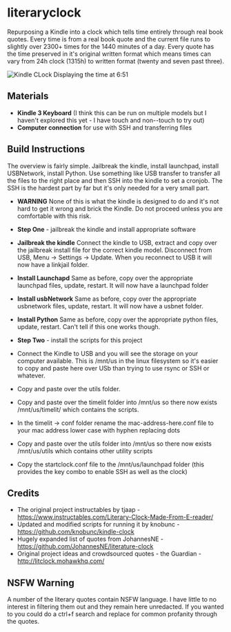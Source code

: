 # literaryclock
Repurposing a Kindle into a clock which tells time entirely through real book quotes. Every time is from a real book quote and the current file runs to slightly over 2300+ times for the 1440 minutes of a day. Every quote has the time preserved in it's original written format which means times can vary from 24h clock (1315h) to written format (twenty and seven past three).

![Kindle CLock Displaying the time at 6:51](https://github.com/elegantalchemist/literaryclock/blob/main/images/kindle%20clock%20showing%20time%206-51.jpg?raw=true)

## Materials
* **Kindle 3 Keyboard** (I think this can be run on multiple models but I haven't explored this yet - I have touch and non--touch to try out)
* **Computer connection** for use with SSH and transferring files

## Build Instructions
The overview is fairly simple. Jailbreak the kindle, install launchpad, install USBNetwork, install Python. Use something like USB transfer to transfer all the files to the right place and then SSH into the kindle to set a cronjob. The SSH is the hardest part by far but it's only needed for a very small part.

* **WARNING** None of this is what the kindle is designed to do and it's not hard to get it wrong and brick the Kindle. Do not proceed unless you are comfortable with this risk.
* **Step One** - jailbreak the kindle and install appropriate software
* **Jailbreak the kindle** Connect the kindle to USB, extract and copy over the jailbreak install file for the correct kindle model. Disconnect from USB, Menu -> Settings -> Update. When you reconnect to USB it will now have a linkjail folder.
* **Install Launchapd** Same as before, copy over the appropriate launchpad files, update, restart. It will now have a launchpad folder
* **Install usbNetwork** Same as before, copy over the appropriate usbnetwork files, update, restart. It will now have a usbnet folder.
* **Install Python** Same as before, copy over the appropriate python files, update, restart. Can't tell if this one works though.

* **Step Two** - install the scripts for this project
* Connect the Kindle to USB and you will see the storage on your computer available. This is /mnt/us in the linux filesystem so it's easier to copy and paste here over USb than trying to use rsync or SSH or whatever.
* Copy and paste over the utils folder.
* Copy and paste over the timelit folder into /mnt/us so there now exists /mnt/us/timelit/ which contains the scripts.
* In the timelit -> conf folder rename the mac-address-here.conf file to your mac address lower case with hyphen replacing dots
* Copy and paste over the utils folder into /mnt/us so there now exists /mnt/us/utils which contains other utility scripts
* Copy the startclock.conf file to the /mnt/us/launchpad folder (this provides the key combo to enable SSH as well as the clock)



## Credits
* The original project instructables by tjaap - https://www.instructables.com/Literary-Clock-Made-From-E-reader/
* Updated and modified scripts for running it by knobunc - https://github.com/knobunc/kindle-clock
* Hugely expanded list of quotes from JohannesNE - https://github.com/JohannesNE/literature-clock
* Original project ideas and crowdsourced quotes - the Guardian - http://litclock.mohawkhq.com/

## NSFW Warning
A number of the literary quotes contain NSFW language. I have little to no interest in filtering them out and they remain here unredacted. If you wanted to you could do a ctrl+f search and replace for common profanity through the quotes.
